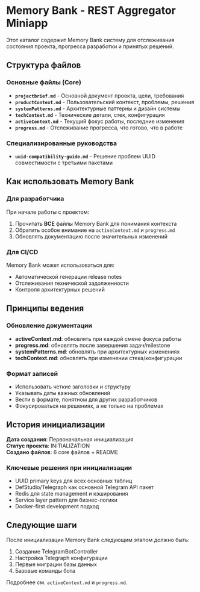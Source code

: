 # Memory Bank - REST Aggregator Miniapp

Этот каталог содержит Memory Bank систему для отслеживания состояния проекта, прогресса разработки и принятых решений.

## Структура файлов

### Основные файлы (Core)
- **`projectbrief.md`** - Основной документ проекта, цели, требования
- **`productContext.md`** - Пользовательский контекст, проблемы, решения
- **`systemPatterns.md`** - Архитектурные паттерны и дизайн системы
- **`techContext.md`** - Технические детали, стек, конфигурация
- **`activeContext.md`** - Текущий фокус работы, последние изменения
- **`progress.md`** - Отслеживание прогресса, что готово, что в работе

### Специализированные руководства
- **`uuid-compatibility-guide.md`** - Решение проблем UUID совместимости с третьими пакетами

## Как использовать Memory Bank

### Для разработчика
При начале работы с проектом:
1. Прочитать **ВСЕ** файлы Memory Bank для понимания контекста
2. Обратить особое внимание на `activeContext.md` и `progress.md`
3. Обновлять документацию после значительных изменений

### Для CI/CD
Memory Bank может использоваться для:
- Автоматической генерации release notes
- Отслеживания технической задолженности  
- Контроля архитектурных решений

## Принципы ведения

### Обновление документации
- **activeContext.md**: обновлять при каждой смене фокуса работы
- **progress.md**: обновлять после завершения задач/milestone
- **systemPatterns.md**: обновлять при архитектурных изменениях
- **techContext.md**: обновлять при изменении стека/конфигурации

### Формат записей
- Использовать четкие заголовки и структуру
- Указывать даты важных обновлений
- Вести в формате, понятном для других разработчиков
- Фокусироваться на решениях, а не только на проблемах

## История инициализации

**Дата создания**: Первоначальная инициализация  
**Статус проекта**: INITIALIZATION  
**Создано файлов**: 6 core файлов + README  

### Ключевые решения при инициализации
- UUID primary keys для всех основных таблиц
- DefStudio/Telegraph как основной Telegram API пакет
- Redis для state management и кэширования
- Service layer pattern для бизнес-логики
- Docker-first development подход

## Следующие шаги

После инициализации Memory Bank следующим этапом должно быть:
1. Создание TelegramBotController
2. Настройка Telegraph конфигурации
3. Первые миграции базы данных
4. Базовые команды бота

Подробнее см. `activeContext.md` и `progress.md`. 